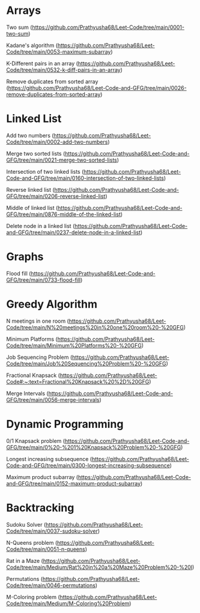 Arrays
======
Two sum (https://github.com/Prathyusha68/Leet-Code/tree/main/0001-two-sum)

Kadane's algorithm (https://github.com/Prathyusha68/Leet-Code/tree/main/0053-maximum-subarray)

K-Different pairs in an array (https://github.com/Prathyusha68/Leet-Code/tree/main/0532-k-diff-pairs-in-an-array)

Remove duplicates from sorted array (https://github.com/Prathyusha68/Leet-Code-and-GFG/tree/main/0026-remove-duplicates-from-sorted-array)

Linked List
===========
Add two numbers (https://github.com/Prathyusha68/Leet-Code/tree/main/0002-add-two-numbers)

Merge two sorted lists (https://github.com/Prathyusha68/Leet-Code-and-GFG/tree/main/0021-merge-two-sorted-lists)

Intersection of two linked lists (https://github.com/Prathyusha68/Leet-Code-and-GFG/tree/main/0160-intersection-of-two-linked-lists)

Reverse linked list (https://github.com/Prathyusha68/Leet-Code-and-GFG/tree/main/0206-reverse-linked-list)

Middle of linked list (https://github.com/Prathyusha68/Leet-Code-and-GFG/tree/main/0876-middle-of-the-linked-list)

Delete node in a linked list (https://github.com/Prathyusha68/Leet-Code-and-GFG/tree/main/0237-delete-node-in-a-linked-list)

Graphs
======
Flood fill (https://github.com/Prathyusha68/Leet-Code-and-GFG/tree/main/0733-flood-fill)

Greedy Algorithm
================
N meetings in one room (https://github.com/Prathyusha68/Leet-Code/tree/main/N%20meetings%20in%20one%20room%20-%20GFG)

Minimum Platforms (https://github.com/Prathyusha68/Leet-Code/tree/main/Minimum%20Platforms%20-%20GFG)

Job Sequencing Problem (https://github.com/Prathyusha68/Leet-Code/tree/main/Job%20Sequencing%20Problem%20-%20GFG)

Fractional Knapsack (https://github.com/Prathyusha68/Leet-Code#:~:text=Fractional%20Knapsack%20%2D%20GFG)

Merge Intervals (https://github.com/Prathyusha68/Leet-Code-and-GFG/tree/main/0056-merge-intervals)

Dynamic Programming
===================
0/1 Knapsack problem (https://github.com/Prathyusha68/Leet-Code-and-GFG/tree/main/0%20-%201%20Knapsack%20Problem%20-%20GFG)

Longest increasing subsequence (https://github.com/Prathyusha68/Leet-Code-and-GFG/tree/main/0300-longest-increasing-subsequence)

Maximum product subarray (https://github.com/Prathyusha68/Leet-Code-and-GFG/tree/main/0152-maximum-product-subarray)

Backtracking
============
 Sudoku Solver (https://github.com/Prathyusha68/Leet-Code/tree/main/0037-sudoku-solver)
 
 N-Queens problem (https://github.com/Prathyusha68/Leet-Code/tree/main/0051-n-queens)
 
 Rat in a Maze (https://github.com/Prathyusha68/Leet-Code/tree/main/Medium/Rat%20in%20a%20Maze%20Problem%20-%20I)
 
 Permutations (https://github.com/Prathyusha68/Leet-Code/tree/main/0046-permutations)
 
 M-Coloring problem (https://github.com/Prathyusha68/Leet-Code/tree/main/Medium/M-Coloring%20Problem)



